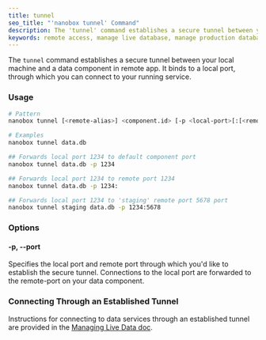 ```yaml
---
title: tunnel
seo_title: "'nanobox tunnel' Command"
description: The 'tunnel' command establishes a secure tunnel between your local machine and a data component in your live app.
keywords: remote access, manage live database, manage production database, remote access to database, manage live data, manage production data
---
```


The `tunnel` command establishes a secure tunnel between your local machine and a data component in remote app. It binds to a local port, through which you can connect to your running service.

### Usage
```bash
# Pattern
nanobox tunnel [<remote-alias>] <component.id> [-p <local-port>[:[<remote-port>]]]

# Examples
nanobox tunnel data.db

## Forwards local port 1234 to default component port
nanobox tunnel data.db -p 1234

## Forwards local port 1234 to remote port 1234
nanobox tunnel data.db -p 1234:

## Forwards local port 1234 to 'staging' remote port 5678 port
nanobox tunnel staging data.db -p 1234:5678
```

### Options

#### -p, --port
Specifies the local port and remote port through which you'd like to establish the secure tunnel. Connections to the local port are forwarded to the remote-port on your data component.

### Connecting Through an Established Tunnel
Instructions for connecting to data services through an established tunnel are provided in the [Managing Live Data doc](/data-management/managing-live-data/#create-a-secure-tunnel).
